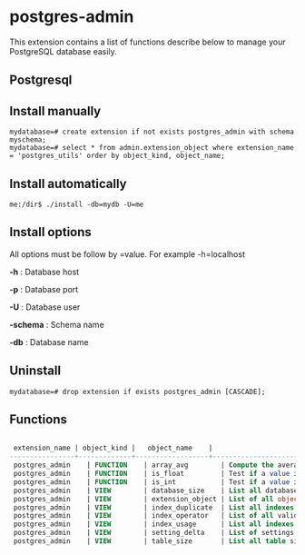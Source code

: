 postgres-admin
====================

This extension contains a list of functions describe below to manage your PostgreSQL database easily.


## Postgresql

Install manually
-----------------

```
mydatabase=# create extension if not exists postgres_admin with schema myschema;
mydatabase=# select * from admin.extension_object where extension_name = 'postgres_utils' order by object_kind, object_name;
```

Install automatically
----------------------
```
me:/dir$ ./install -db=mydb -U=me
```

Install options
----------------
All options must be follow by =value. For example -h=localhost

**-h** : Database host

**-p** : Database port

**-U** : Database user

**-schema** : Schema name

**-db** : Database name

Uninstall
----------
```
mydatabase=# drop extension if exists postgres_admin [CASCADE];
```

Functions
---------

```sql

 extension_name | object_kind |   object_name    |                                   description
----------------+-------------+------------------+---------------------------------------------------------------------------------
 postgres_admin    | FUNCTION    | array_avg        | Compute the average of an array
 postgres_admin    | FUNCTION    | is_float         | Test if a value is in fact a float
 postgres_admin    | FUNCTION    | is_int           | Test if a value is in fact an integer
 postgres_admin    | VIEW        | database_size    | List all databases and their disk usage
 postgres_admin    | VIEW        | extension_object | List of all object packed in an extension with associated comment
 postgres_admin    | VIEW        | index_duplicate  | List all indexes similar to each other, you should keep an eye on those indexes
 postgres_admin    | VIEW        | index_operator   | List of all valid operators for an index
 postgres_admin    | VIEW        | index_usage      | List all indexes and index usage statistics, easily find unused indexes
 postgres_admin    | VIEW        | setting_delta    | List of settings that have been changed from the default by any source
 postgres_admin    | VIEW        | table_size       | List all table sizes, index sizes and various size-related metrics
```
